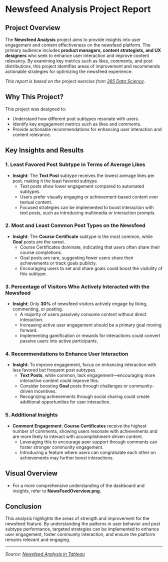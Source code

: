# **Newsfeed Analysis Project Report**

## **Project Overview**
The **Newsfeed Analysis** project aims to provide insights into user engagement and content effectiveness on the newsfeed platform. The primary audience includes **product managers, content strategists, and UX designers** who seek to enhance user interaction and improve content relevancy. By examining key metrics such as likes, comments, and post distributions, this project identifies areas of improvement and recommends actionable strategies for optimizing the newsfeed experience.

*This report is based on the project exercise from [365 Data Science](https://learn.365datascience.com/projects/newsfeed-analysis-in-tableau/).*

## **Why This Project?**
This project was designed to:
- Understand how different post subtypes resonate with users.
- Identify key engagement metrics such as likes and comments.
- Provide actionable recommendations for enhancing user interaction and content relevance.

## **Key Insights and Results**

### **1. Least Favored Post Subtype in Terms of Average Likes**
- **Insight**: The **Text Post** subtype receives the lowest average likes per post, making it the least favored subtype.
   - Text posts show lower engagement compared to automated subtypes.
   - Users prefer visually engaging or achievement-based content over textual content.
   - Focused strategies can be implemented to boost interaction with text posts, such as introducing multimedia or interaction prompts.

### **2. Most and Least Common Post Types on the Newsfeed**
- **Insight**: The **Course Certificate** subtype is the most common, while **Goal** posts are the rarest.
   - Course Certificates dominate, indicating that users often share their course completions.
   - Goal posts are rare, suggesting fewer users share their achievements or track goals publicly.
   - Encouraging users to set and share goals could boost the visibility of this subtype.

### **3. Percentage of Visitors Who Actively Interacted with the Newsfeed**
- **Insight**: Only **30%** of newsfeed visitors actively engage by liking, commenting, or posting.
   - A majority of users passively consume content without direct interaction.
   - Increasing active user engagement should be a primary goal moving forward.
   - Implementing gamification or rewards for interactions could convert passive users into active participants.

### **4. Recommendations to Enhance User Interaction**
- **Insight**: To improve engagement, focus on enhancing interaction with less favored but frequent post subtypes.
   - **Text Posts**, while common, lack engagement—encouraging more interactive content could improve this.
   - Consider boosting **Goal** posts through challenges or community-driven incentives.
   - Recognizing achievements through social sharing could create additional opportunities for user interaction.

### **5. Additional Insights**
- **Comment Engagement**: **Course Certificates** receive the highest number of comments, showing users resonate with achievements and are more likely to interact with accomplishment-driven content.
   - Leveraging this to encourage peer support through comments can foster stronger community engagement.
   - Introducing a feature where users can congratulate each other on achievements may further boost interactions.

## **Visual Overview**
- For a more comprehensive understanding of the dashboard and insights, refer to **NewsFeedOverview.png**.

## **Conclusion**
This analysis highlights the areas of strength and improvement for the newsfeed feature. By understanding the patterns in user behavior and post subtype performance, targeted strategies can be implemented to enhance user engagement, foster community interaction, and ensure the platform remains relevant and engaging.

---
*Source: [Newsfeed Analysis in Tableau](https://learn.365datascience.com/projects/newsfeed-analysis-in-tableau/)*

